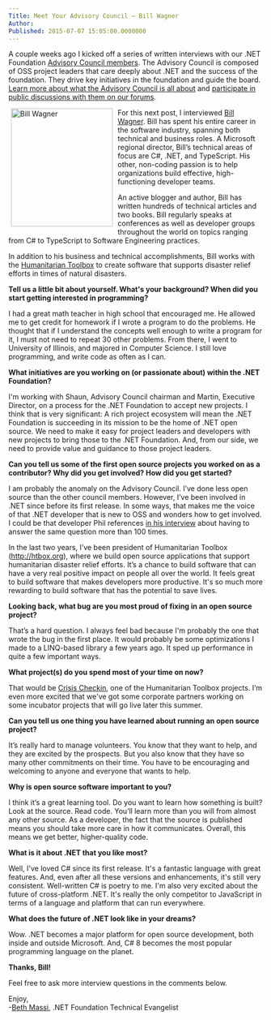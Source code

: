 ```yaml
---
Title: Meet Your Advisory Council – Bill Wagner
Author: 
Published: 2015-07-07 15:05:00.0000000
---
```

<p>A couple weeks ago I kicked off a series of written interviews with our .NET Foundation <a href="/about/board-of-directors#advisory-council">Advisory Council members</a>. The Advisory Council is composed of OSS project leaders that care deeply about .NET and the success of the foundation. They drive key initiatives in the foundation and guide the board. <a href="/assets/documents/net-foundation-advisory-council-proposal.pdf">Learn more about what the Advisory Council is all about</a> and <a href="http://forums.dotnetfoundation.org/c/governance/advisory-council">participate in public discussions with them on our forums</a>.</p>

<p><img width="201" height="233" style="background-image: none; float: left; margin: 0px 0px 0px 5px; display: inline; border-width: 0px; padding: 0px 10px 5px 0px;" alt="Bill Wagner" src="/assets/members/bill-wagner.jpg" /></p>

<p>For this next post, I interviewed <a href="https://twitter.com/billwagner">Bill Wagner</a>. Bill has spent his entire career in the software industry, spanning both technical and business roles. A Microsoft regional director, Bill&rsquo;s technical areas of focus are C#, .NET, and TypeScript. His other, non-coding passion is to help organizations build effective, high-functioning developer teams.</p>

<p>An active blogger and author, Bill has written hundreds of technical articles and two books. Bill regularly speaks at conferences as well as developer groups throughout the world on topics ranging from C# to TypeScript to Software Engineering practices.</p>

<p>In addition to his business and technical accomplishments, Bill works with the <a href="http://www.htbox.org/">Humanitarian Toolbox</a> to create software that supports disaster relief efforts in times of natural disasters.</p>

<p><strong>Tell us a little bit about yourself. What's your background? When did you start getting interested in programming?</strong></p>

<p>I had a great math teacher in high school that encouraged me. He allowed me to get credit for homework if I wrote a program to do the problems. He thought that if I understand the concepts well enough to write a program for it, I must not need to repeat 30 other problems. From there, I went to University of Illinois, and majored in Computer Science. I still love programming, and write code as often as I can.</p>

<p><strong>What initiatives are you working on (or passionate about) within the .NET Foundation?</strong></p>

<p>I'm working with Shaun, Advisory Council chairman and Martin, Executive Director, on a process for the .NET Foundation to accept new projects. I think that is very significant: A rich project ecosystem will mean the .NET Foundation is succeeding in its mission to be the home of .NET open source. We need to make it easy for project leaders and developers with new projects to bring those to the .NET Foundation. And, from our side, we need to provide value and guidance to those project leaders.</p>

<p><strong>Can you tell us some of the first open source projects you worked on as a contributor? Why did you get involved? How did you get started?</strong></p>

<p>I am probably the anomaly on the Advisory Council. I&rsquo;ve done less open source than the other council members. However, I&rsquo;ve been involved in .NET since before its first release. In some ways, that makes me the voice of that .NET developer that is new to OSS and wonders how to get involved. I could be that developer Phil references <a href="/blog/2015/07/01/meet-your-advisory-council-phil-haack">in his interview</a> about having to answer the same question more than 100 times.</p>

<p>In the last two years, I&rsquo;ve been president of Humanitarian Toolbox (<a href="http://htbox.org/">http://htbox.org</a>), where we build open source applications that support humanitarian disaster relief efforts. It&rsquo;s a chance to build software that can have a very real positive impact on people all over the world. It feels great to build software that makes developers more productive. It's so much more rewarding to build software that has the potential to save lives.</p>

<p><strong>Looking back, what bug are you most proud of fixing in an open source project?</strong></p>

<p>That&rsquo;s a hard question. I always feel bad because I'm probably the one that wrote the bug in the first place. It would probably be some optimizations I made to a LINQ-based library a few years ago. It sped up performance in quite a few important ways.</p>

<p><strong>What project(s) do you spend most of your time on now?</strong></p>

<p>That would be <a href="https://github.com/HTBox/crisischeckin">Crisis Checkin</a>, one of the Humanitarian Toolbox projects. I&rsquo;m even more excited that we've got some corporate partners working on some incubator projects that will go live later this summer.</p>

<p><strong>Can you tell us one thing you have learned about running an open source project?</strong></p>

<p>It&rsquo;s really hard to manage volunteers. You know that they want to help, and they are excited by the prospects. But you also know that they have so many other commitments on their time. You have to be encouraging and welcoming to anyone and everyone that wants to help.</p>

<p><strong>Why is open source software important to you?</strong></p>

<p>I think it&rsquo;s a great learning tool. Do you want to learn how something is built? Look at the source. Read code. You&rsquo;ll learn more than you will from almost any other source. As a developer, the fact that the source is published means you should take more care in how it communicates. Overall, this means we get better, higher-quality code.</p>

<p><strong>What is it about .NET that you like most?</strong></p>

<p>Well, I've loved C# since its first release. It's a fantastic language with great features. And, even after all these versions and enhancements, it's still very consistent. Well-written C# is poetry to me. I'm also very excited about the future of cross-platform .NET. It's really the only competitor to JavaScript in terms of a language and platform that can run everywhere.</p>

<p><strong>What does the future of .NET look like in your dreams?</strong></p>

<p>Wow. .NET becomes a major platform for open source development, both inside and outside Microsoft. And, C# 8 becomes the most popular programming language on the planet.</p>

<p><strong>Thanks, Bill!</strong></p>

<p>Feel free to ask more interview questions in the comments below.</p>

<p>Enjoy, <br />-<a href="https://twitter.com/bethmassi">Beth Massi</a>, .NET Foundation Technical Evangelist</p>

